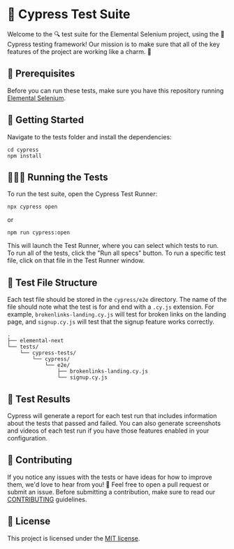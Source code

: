 # 🚀 Cypress Test Suite

Welcome to the 🔍 test suite for the Elemental Selenium project, using the 🌲 Cypress testing framework! Our mission is to make sure that all of the key features of the project are working like a charm. 💪

## 📜 Prerequisites

Before you can run these tests, make sure you have this repository running [Elemental Selenium](./../../README.md).

## 🚀 Getting Started

Navigate to the tests folder and install the dependencies:

```
cd cypress
npm install
```

## 🏃🏽‍♀️ Running the Tests

To run the test suite, open the Cypress Test Runner:

```
npx cypress open
```

or

```
npm run cypress:open
```

This will launch the Test Runner, where you can select which tests to run. To run all of the tests, click the "Run all specs" button. To run a specific test file, click on that file in the Test Runner window.

## 📄 Test File Structure

Each test file should be stored in the `cypress/e2e` directory. The name of the file should note what the test is for and end with a `.cy.js` extension. For example, `brokenlinks-landing.cy.js` will test for broken links on the landing page, and `signup.cy.js` will test that the signup feature works correctly.

```
.
├── elemental-next
└── tests/
    └── cypress-tests/
        └── cypress/
            └── e2e/
                ├── brokenlinks-landing.cy.js
                └── signup.cy.js

```

## 🎉 Test Results

Cypress will generate a report for each test run that includes information about the tests that passed and failed. You can also generate screenshots and videos of each test run if you have those features enabled in your configuration.

## 🤝 Contributing

If you notice any issues with the tests or have ideas for how to improve them, we'd love to hear from you! 🙌 Feel free to open a pull request or submit an issue. Before submitting a contribution, make sure to read our [CONTRIBUTING](https://github.com/saucelabs/elemental-next/blob/main/CONTRIBUTING.md) guidelines.

## 📜 License

This project is licensed under the [MIT license](https://github.com/saucelabs/elemental-next/blob/main/LICENSE).
